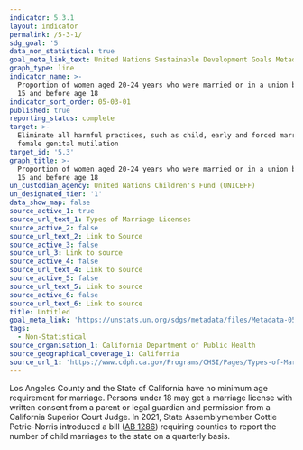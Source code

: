 ```yaml
---
indicator: 5.3.1
layout: indicator
permalink: /5-3-1/
sdg_goal: '5'
data_non_statistical: true
goal_meta_link_text: United Nations Sustainable Development Goals Metadata (PDF 207 KB)
graph_type: line
indicator_name: >-
  Proportion of women aged 20-24 years who were married or in a union before age
  15 and before age 18
indicator_sort_order: 05-03-01
published: true
reporting_status: complete
target: >-
  Eliminate all harmful practices, such as child, early and forced marriage and
  female genital mutilation
target_id: '5.3'
graph_title: >-
  Proportion of women aged 20-24 years who were married or in a union before age
  15 and before age 18
un_custodian_agency: United Nations Children's Fund (UNICEFF)
un_designated_tier: '1'
data_show_map: false
source_active_1: true
source_url_text_1: Types of Marriage Licenses
source_active_2: false
source_url_text_2: Link to Source
source_active_3: false
source_url_3: Link to source
source_active_4: false
source_url_text_4: Link to source
source_active_5: false
source_url_text_5: Link to source
source_active_6: false
source_url_text_6: Link to source
title: Untitled
goal_meta_link: 'https://unstats.un.org/sdgs/metadata/files/Metadata-05-03-01.pdf'
tags:
  - Non-Statistical
source_organisation_1: California Department of Public Health
source_geographical_coverage_1: California
source_url_1: 'https://www.cdph.ca.gov/Programs/CHSI/Pages/Types-of-Marriage-Licenses-.aspx'
---
```

Los Angeles County and the State of California have no minimum age requirement for marriage. Persons under 18 may get a marriage license with written consent from a parent or legal guardian and permission from a California Superior Court Judge. In 2021, State Assemblymember Cottie Petrie-Norris introduced a bill ([AB 1286](https://leginfo.legislature.ca.gov/faces/billNavClient.xhtml?bill_id=202120220AB1286)) requiring counties to report the number of child marriages to the state on a quarterly basis.